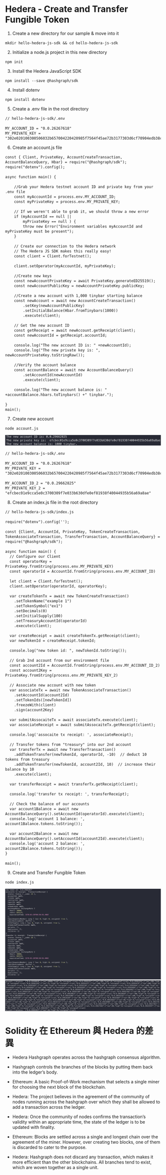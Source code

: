 # Hedera - Create and Transfer Fungible Token

1. Create a new directory for our sample & move into it
```
mkdir hello-hedera-js-sdk && cd hello-hedera-js-sdk
```
2. Initialize a node.js project in this new directory
```
npm init
```
3. Install the Hedera JavaScript SDK
```
npm install --save @hashgraph/sdk
```
4. Install dotenv
```
npm install dotenv
```
5. Create a .env file in the root directory
```
// hello-hedera-js-sdk/.env

MY_ACCOUNT_ID = "0.0.26267618"
MY_PRIVATE_KEY = "302e020100300506032b657004220420985f7564f45ae72b3177303d6cf70904edb38cc05d266bd0dc34e55b975fc04c"
```
6. Create an account.js file
```
const { Client, PrivateKey, AccountCreateTransaction, AccountBalanceQuery, Hbar} = require("@hashgraph/sdk");
require("dotenv").config();

async function main() {

    //Grab your Hedera testnet account ID and private key from your .env file
    const myAccountId = process.env.MY_ACCOUNT_ID;
    const myPrivateKey = process.env.MY_PRIVATE_KEY;

    // If we weren't able to grab it, we should throw a new error
    if (myAccountId == null ||
        myPrivateKey == null ) {
        throw new Error("Environment variables myAccountId and myPrivateKey must be present");
    }

    // Create our connection to the Hedera network
    // The Hedera JS SDK makes this really easy!
    const client = Client.forTestnet();

    client.setOperator(myAccountId, myPrivateKey);

    //Create new keys
    const newAccountPrivateKey = await PrivateKey.generateED25519(); 
    const newAccountPublicKey = newAccountPrivateKey.publicKey;

    //Create a new account with 1,000 tinybar starting balance
    const newAccount = await new AccountCreateTransaction()
        .setKey(newAccountPublicKey)
        .setInitialBalance(Hbar.fromTinybars(1000))
        .execute(client);

    // Get the new account ID
    const getReceipt = await newAccount.getReceipt(client);
    const newAccountId = getReceipt.accountId;

    console.log("The new account ID is: " +newAccountId);
    console.log("The new private key is: ", newAccountPrivateKey.toStringRaw());

    //Verify the account balance
    const accountBalance = await new AccountBalanceQuery()
        .setAccountId(newAccountId)
        .execute(client);

    console.log("The new account balance is: " +accountBalance.hbars.toTinybars() +" tinybar.");

}
main();
```
7. Create new account
```
node account.js
```
![](Hedera1.png)
```
// hello-hedera-js-sdk/.env

MY_ACCOUNT_ID = "0.0.26267618"
MY_PRIVATE_KEY = "302e020100300506032b657004220420985f7564f45ae72b3177303d6cf70904edb38cc05d266bd0dc34e55b975fc04c"

MY_ACCOUNT_ID_2 = "0.0.29662825"
MY_PRIVATE_KEY_2 = "efcbec01e9cca5e0c3700309f7e033b630dfe0ef81938f40044935b56a69a8ae"
```
8. Create an index.js file in the root directory
```
// hello-hedera-js-sdk/index.js

require("dotenv").config('');

const {Client, AccountId, PrivateKey, TokenCreateTransaction, TokenAssociateTransaction, TransferTransaction, AccountBalanceQuery} = require("@hashgraph/sdk");

async function main() {
  // Configure our Client
  const operatorKey = PrivateKey.fromString(process.env.MY_PRIVATE_KEY)
  const operatorId = AccountId.fromString(process.env.MY_ACCOUNT_ID)

  let client = Client.forTestnet();
  client.setOperator(operatorId, operatorKey);

  var createTokenTx = await new TokenCreateTransaction()
    .setTokenName("example 1")
    .setTokenSymbol("ex1")
    .setDecimals(0)
    .setInitialSupply(100)
    .setTreasuryAccountId(operatorId)
    .execute(client);

  var createReceipt = await createTokenTx.getReceipt(client);
  var newTokenId = createReceipt.tokenId;

  console.log("new token id: ", newTokenId.toString());

  // Grab 2nd account from our environment file
  const account2Id = AccountId.fromString(process.env.MY_ACCOUNT_ID_2)
  const account2Key = PrivateKey.fromString(process.env.MY_PRIVATE_KEY_2)
  
  // Associate new account with new token
  var associateTx = await new TokenAssociateTransaction()
    .setAccountId(account2Id)
    .setTokenIds([newTokenId])
    .freezeWith(client)
    .sign(account2Key)

  var submitAssocaiteTx = await associateTx.execute(client);
  var associateReceipt = await submitAssocaiteTx.getReceipt(client);

  console.log('assocaite tx receipt: ', associateReceipt);

  // Transfer tokens from "treasury" into our 2nd account
  var transferTx = await new TransferTransaction()
    .addTokenTransfer(newTokenId, operatorId, -10)  // deduct 10 tokens from treasury
    .addTokenTransfer(newTokenId, account2Id, 10)  // increase their balance by 10
    .execute(client);

  var transferReceipt = await transferTx.getReceipt(client);

  console.log('transfer tx receipt: ', transferReceipt);

  // Check the balance of our accounts
  var account1Balance = await new AccountBalanceQuery().setAccountId(operatorId).execute(client);
  console.log('account 1 balance: ', account1Balance.tokens.toString());

  var account2Balance = await new AccountBalanceQuery().setAccountId(account2Id).execute(client);
  console.log('account 2 balance: ', account2Balance.tokens.toString());
}

main();
```
9. Create and Transfer Fungible Token
```
node index.js
```
![](Hedera2.png)
![](Hedera3.png)

# Solidity 在 Ethereum 與 Hedera 的差異

- Hedera Hashgraph operates across the hashgraph consensus algorithm.

- Hashgraph controls the branches of the blocks by putting them back into the ledger’s body.

- Ethereum: A basic Proof-of-Work mechanism that selects a single miner for choosing the next block of the blockchain.

- Hedera: The project believes in the agreement of the community of nodes running across the hashgraph over which they shall be allowed to add a transaction across the ledger.

- Hedera: Once the community of nodes confirms the transaction’s validity within an appropriate time, the state of the ledger is to be updated with finality.

- Ethereum: Blocks are settled across a single and longest chain over the agreement of the miner. However, over creating two blocks, one of them is discarded to cater to the purpose.

- Hedera: Hashgraph does not discard any transaction, which makes it more efficient than the other blockchains. All branches tend to exist, which are woven together as a single unit.
